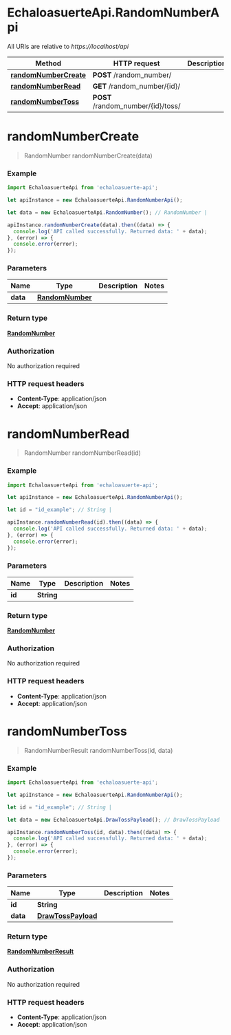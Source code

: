 # EchaloasuerteApi.RandomNumberApi

All URIs are relative to *https://localhost/api*

Method | HTTP request | Description
------------- | ------------- | -------------
[**randomNumberCreate**](RandomNumberApi.md#randomNumberCreate) | **POST** /random_number/ | 
[**randomNumberRead**](RandomNumberApi.md#randomNumberRead) | **GET** /random_number/{id}/ | 
[**randomNumberToss**](RandomNumberApi.md#randomNumberToss) | **POST** /random_number/{id}/toss/ | 


<a name="randomNumberCreate"></a>
# **randomNumberCreate**
> RandomNumber randomNumberCreate(data)



### Example
```javascript
import EchaloasuerteApi from 'echaloasuerte-api';

let apiInstance = new EchaloasuerteApi.RandomNumberApi();

let data = new EchaloasuerteApi.RandomNumber(); // RandomNumber | 

apiInstance.randomNumberCreate(data).then((data) => {
  console.log('API called successfully. Returned data: ' + data);
}, (error) => {
  console.error(error);
});

```

### Parameters

Name | Type | Description  | Notes
------------- | ------------- | ------------- | -------------
 **data** | [**RandomNumber**](RandomNumber.md)|  | 

### Return type

[**RandomNumber**](RandomNumber.md)

### Authorization

No authorization required

### HTTP request headers

 - **Content-Type**: application/json
 - **Accept**: application/json

<a name="randomNumberRead"></a>
# **randomNumberRead**
> RandomNumber randomNumberRead(id)



### Example
```javascript
import EchaloasuerteApi from 'echaloasuerte-api';

let apiInstance = new EchaloasuerteApi.RandomNumberApi();

let id = "id_example"; // String | 

apiInstance.randomNumberRead(id).then((data) => {
  console.log('API called successfully. Returned data: ' + data);
}, (error) => {
  console.error(error);
});

```

### Parameters

Name | Type | Description  | Notes
------------- | ------------- | ------------- | -------------
 **id** | **String**|  | 

### Return type

[**RandomNumber**](RandomNumber.md)

### Authorization

No authorization required

### HTTP request headers

 - **Content-Type**: application/json
 - **Accept**: application/json

<a name="randomNumberToss"></a>
# **randomNumberToss**
> RandomNumberResult randomNumberToss(id, data)



### Example
```javascript
import EchaloasuerteApi from 'echaloasuerte-api';

let apiInstance = new EchaloasuerteApi.RandomNumberApi();

let id = "id_example"; // String | 

let data = new EchaloasuerteApi.DrawTossPayload(); // DrawTossPayload | 

apiInstance.randomNumberToss(id, data).then((data) => {
  console.log('API called successfully. Returned data: ' + data);
}, (error) => {
  console.error(error);
});

```

### Parameters

Name | Type | Description  | Notes
------------- | ------------- | ------------- | -------------
 **id** | **String**|  | 
 **data** | [**DrawTossPayload**](DrawTossPayload.md)|  | 

### Return type

[**RandomNumberResult**](RandomNumberResult.md)

### Authorization

No authorization required

### HTTP request headers

 - **Content-Type**: application/json
 - **Accept**: application/json


